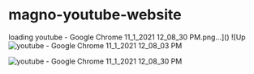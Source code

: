 # magno-youtube-website
loading youtube - Google Chrome 11_1_2021 12_08_30 PM.png…]()
![Up![youtube - Google Chrome 11_1_2021 12_08_03 PM](https://user-images.githubusercontent.com/84879557/139662807-9429b04c-4420-432d-8978-6672798a3536.png)


![youtube - Google Chrome 11_1_2021 12_08_30 PM](https://user-images.githubusercontent.com/84879557/139662917-edd0aa5e-2ed5-4de2-ae9a-71e223282d8e.png)
